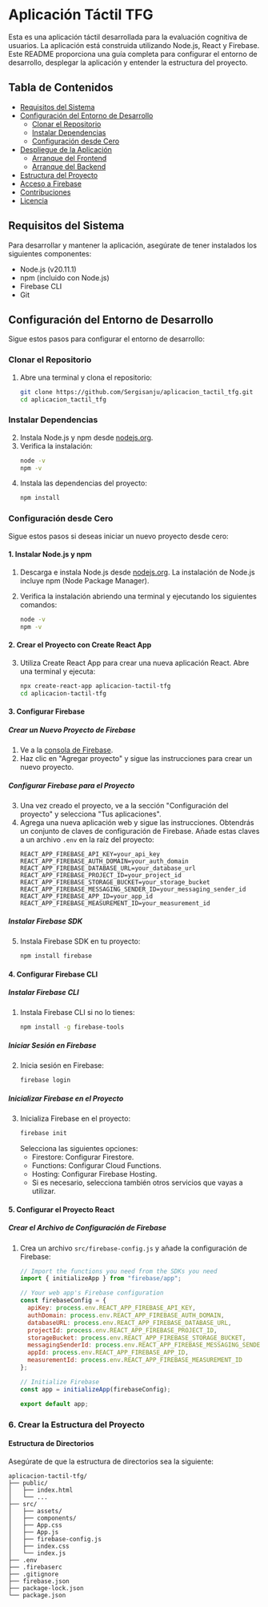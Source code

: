 # Aplicación Táctil TFG

Esta es una aplicación táctil desarrollada para la evaluación cognitiva de usuarios. La aplicación está construida utilizando Node.js, React y Firebase. Este README proporciona una guía completa para configurar el entorno de desarrollo, desplegar la aplicación y entender la estructura del proyecto.

## Tabla de Contenidos

- [Requisitos del Sistema](#requisitos-del-sistema)
- [Configuración del Entorno de Desarrollo](#configuración-del-entorno-de-desarrollo)
  - [Clonar el Repositorio](#clonar-el-repositorio)
  - [Instalar Dependencias](#instalar-dependencias)
  - [Configuración desde Cero](#configuración-desde-cero)
- [Despliegue de la Aplicación](#despliegue-de-la-aplicación)
  - [Arranque del Frontend](#arranque-del-frontend)
  - [Arranque del Backend](#arranque-del-backend)
- [Estructura del Proyecto](#estructura-del-proyecto)
- [Acceso a Firebase](#acceso-a-firebase)
- [Contribuciones](#contribuciones)
- [Licencia](#licencia)

## Requisitos del Sistema

Para desarrollar y mantener la aplicación, asegúrate de tener instalados los siguientes componentes:

- Node.js (v20.11.1)
- npm (incluido con Node.js)
- Firebase CLI
- Git

## Configuración del Entorno de Desarrollo

Sigue estos pasos para configurar el entorno de desarrollo:

### Clonar el Repositorio

1. Abre una terminal y clona el repositorio:
    ```sh
    git clone https://github.com/Sergisanju/aplicacion_tactil_tfg.git
    cd aplicacion_tactil_tfg
    ```

### Instalar Dependencias

2. Instala Node.js y npm desde [nodejs.org](https://nodejs.org/).
3. Verifica la instalación:
    ```sh
    node -v
    npm -v
    ```
4. Instala las dependencias del proyecto:
    ```sh
    npm install
    ```

### Configuración desde Cero

Sigue estos pasos si deseas iniciar un nuevo proyecto desde cero:

#### 1. Instalar Node.js y npm

1. Descarga e instala Node.js desde [nodejs.org](https://nodejs.org/). La instalación de Node.js incluye npm (Node Package Manager).

2. Verifica la instalación abriendo una terminal y ejecutando los siguientes comandos:
    ```sh
    node -v
    npm -v
    ```

#### 2. Crear el Proyecto con Create React App

3. Utiliza Create React App para crear una nueva aplicación React. Abre una terminal y ejecuta:
    ```sh
    npx create-react-app aplicacion-tactil-tfg
    cd aplicacion-tactil-tfg
    ```

#### 3. Configurar Firebase

##### Crear un Nuevo Proyecto de Firebase

1. Ve a la [consola de Firebase](https://console.firebase.google.com/).
2. Haz clic en "Agregar proyecto" y sigue las instrucciones para crear un nuevo proyecto.

##### Configurar Firebase para el Proyecto

3. Una vez creado el proyecto, ve a la sección "Configuración del proyecto" y selecciona "Tus aplicaciones".
4. Agrega una nueva aplicación web y sigue las instrucciones. Obtendrás un conjunto de claves de configuración de Firebase. Añade estas claves a un archivo `.env` en la raíz del proyecto:
    ```plaintext
    REACT_APP_FIREBASE_API_KEY=your_api_key
    REACT_APP_FIREBASE_AUTH_DOMAIN=your_auth_domain
    REACT_APP_FIREBASE_DATABASE_URL=your_database_url
    REACT_APP_FIREBASE_PROJECT_ID=your_project_id
    REACT_APP_FIREBASE_STORAGE_BUCKET=your_storage_bucket
    REACT_APP_FIREBASE_MESSAGING_SENDER_ID=your_messaging_sender_id
    REACT_APP_FIREBASE_APP_ID=your_app_id
    REACT_APP_FIREBASE_MEASUREMENT_ID=your_measurement_id
    ```

##### Instalar Firebase SDK

5. Instala Firebase SDK en tu proyecto:
    ```sh
    npm install firebase
    ```

#### 4. Configurar Firebase CLI

##### Instalar Firebase CLI

1. Instala Firebase CLI si no lo tienes:
    ```sh
    npm install -g firebase-tools
    ```

##### Iniciar Sesión en Firebase

2. Inicia sesión en Firebase:
    ```sh
    firebase login
    ```

##### Inicializar Firebase en el Proyecto

3. Inicializa Firebase en el proyecto:
    ```sh
    firebase init
    ```
    Selecciona las siguientes opciones:
    - Firestore: Configurar Firestore.
    - Functions: Configurar Cloud Functions.
    - Hosting: Configurar Firebase Hosting.
    - Si es necesario, selecciona también otros servicios que vayas a utilizar.

#### 5. Configurar el Proyecto React

##### Crear el Archivo de Configuración de Firebase

1. Crea un archivo `src/firebase-config.js` y añade la configuración de Firebase:
    ```javascript
    // Import the functions you need from the SDKs you need
    import { initializeApp } from "firebase/app";

    // Your web app's Firebase configuration
    const firebaseConfig = {
      apiKey: process.env.REACT_APP_FIREBASE_API_KEY,
      authDomain: process.env.REACT_APP_FIREBASE_AUTH_DOMAIN,
      databaseURL: process.env.REACT_APP_FIREBASE_DATABASE_URL,
      projectId: process.env.REACT_APP_FIREBASE_PROJECT_ID,
      storageBucket: process.env.REACT_APP_FIREBASE_STORAGE_BUCKET,
      messagingSenderId: process.env.REACT_APP_FIREBASE_MESSAGING_SENDER_ID,
      appId: process.env.REACT_APP_FIREBASE_APP_ID,
      measurementId: process.env.REACT_APP_FIREBASE_MEASUREMENT_ID
    };

    // Initialize Firebase
    const app = initializeApp(firebaseConfig);

    export default app;
    ```

### 6. Crear la Estructura del Proyecto

#### Estructura de Directorios

Asegúrate de que la estructura de directorios sea la siguiente:

```plaintext
aplicacion-tactil-tfg/
├── public/
│   ├── index.html
│   └── ...
├── src/
│   ├── assets/
│   ├── components/
│   ├── App.css
│   ├── App.js
│   ├── firebase-config.js
│   ├── index.css
│   └── index.js
├── .env
├── .firebaserc
├── .gitignore
├── firebase.json
├── package-lock.json
└── package.json
